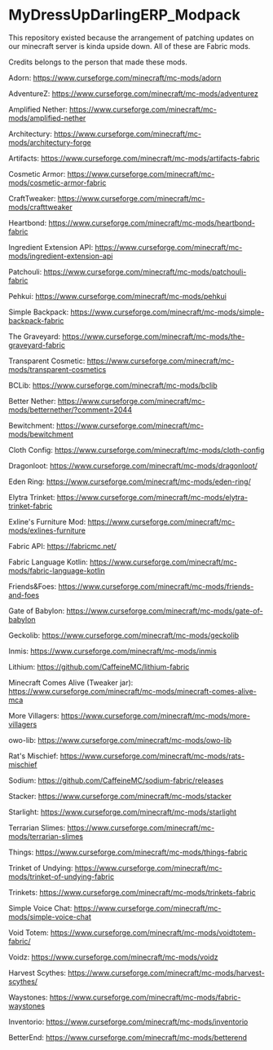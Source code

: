 # MyDressUpDarlingERP_Modpack
This repository existed because the arrangement of patching updates on our minecraft server is kinda upside down.
All of these are Fabric mods.

Credits belongs to the person that made these mods.

Adorn: https://www.curseforge.com/minecraft/mc-mods/adorn

AdventureZ: https://www.curseforge.com/minecraft/mc-mods/adventurez

Amplified Nether: https://www.curseforge.com/minecraft/mc-mods/amplified-nether

Architectury: https://www.curseforge.com/minecraft/mc-mods/architectury-forge

Artifacts: https://www.curseforge.com/minecraft/mc-mods/artifacts-fabric

Cosmetic Armor: https://www.curseforge.com/minecraft/mc-mods/cosmetic-armor-fabric

CraftTweaker: https://www.curseforge.com/minecraft/mc-mods/crafttweaker

Heartbond: https://www.curseforge.com/minecraft/mc-mods/heartbond-fabric

Ingredient Extension API: https://www.curseforge.com/minecraft/mc-mods/ingredient-extension-api

Patchouli: https://www.curseforge.com/minecraft/mc-mods/patchouli-fabric

Pehkui: https://www.curseforge.com/minecraft/mc-mods/pehkui

Simple Backpack: https://www.curseforge.com/minecraft/mc-mods/simple-backpack-fabric

The Graveyard: https://www.curseforge.com/minecraft/mc-mods/the-graveyard-fabric

Transparent Cosmetic: https://www.curseforge.com/minecraft/mc-mods/transparent-cosmetics

BCLib: https://www.curseforge.com/minecraft/mc-mods/bclib

Better Nether: https://www.curseforge.com/minecraft/mc-mods/betternether/?comment=2044

Bewitchment: https://www.curseforge.com/minecraft/mc-mods/bewitchment

Cloth Config: https://www.curseforge.com/minecraft/mc-mods/cloth-config

Dragonloot: https://www.curseforge.com/minecraft/mc-mods/dragonloot/

Eden Ring: https://www.curseforge.com/minecraft/mc-mods/eden-ring/

Elytra Trinket: https://www.curseforge.com/minecraft/mc-mods/elytra-trinket-fabric

Exline's Furniture Mod: https://www.curseforge.com/minecraft/mc-mods/exlines-furniture

Fabric API: https://fabricmc.net/

Fabric Language Kotlin: https://www.curseforge.com/minecraft/mc-mods/fabric-language-kotlin

Friends&Foes: https://www.curseforge.com/minecraft/mc-mods/friends-and-foes

Gate of Babylon: https://www.curseforge.com/minecraft/mc-mods/gate-of-babylon

Geckolib: https://www.curseforge.com/minecraft/mc-mods/geckolib

Inmis: https://www.curseforge.com/minecraft/mc-mods/inmis

Lithium: https://github.com/CaffeineMC/lithium-fabric

Minecraft Comes Alive (Tweaker jar): https://www.curseforge.com/minecraft/mc-mods/minecraft-comes-alive-mca

More Villagers: https://www.curseforge.com/minecraft/mc-mods/more-villagers

owo-lib: https://www.curseforge.com/minecraft/mc-mods/owo-lib

Rat's Mischief: https://www.curseforge.com/minecraft/mc-mods/rats-mischief

Sodium: https://github.com/CaffeineMC/sodium-fabric/releases

Stacker: https://www.curseforge.com/minecraft/mc-mods/stacker

Starlight: https://www.curseforge.com/minecraft/mc-mods/starlight

Terrarian Slimes: https://www.curseforge.com/minecraft/mc-mods/terrarian-slimes

Things: https://www.curseforge.com/minecraft/mc-mods/things-fabric

Trinket of Undying: https://www.curseforge.com/minecraft/mc-mods/trinket-of-undying-fabric

Trinkets: https://www.curseforge.com/minecraft/mc-mods/trinkets-fabric

Simple Voice Chat: https://www.curseforge.com/minecraft/mc-mods/simple-voice-chat

Void Totem: https://www.curseforge.com/minecraft/mc-mods/voidtotem-fabric/

Voidz: https://www.curseforge.com/minecraft/mc-mods/voidz

Harvest Scythes: https://www.curseforge.com/minecraft/mc-mods/harvest-scythes/

Waystones: https://www.curseforge.com/minecraft/mc-mods/fabric-waystones

Inventorio: https://www.curseforge.com/minecraft/mc-mods/inventorio

BetterEnd: https://www.curseforge.com/minecraft/mc-mods/betterend